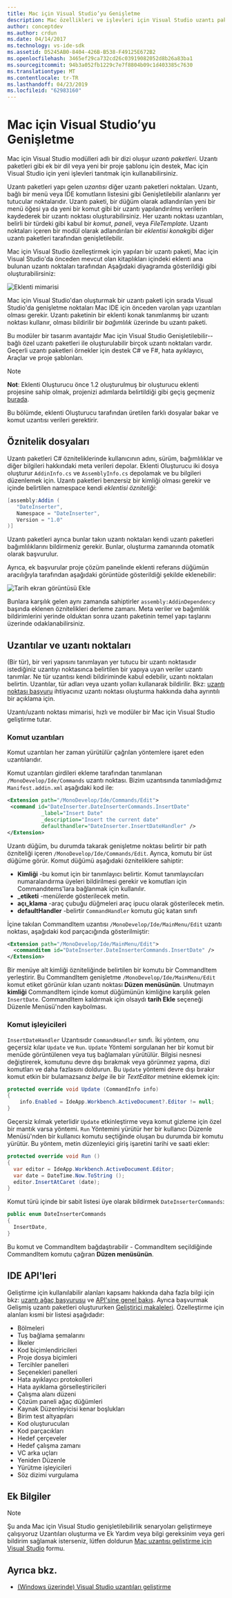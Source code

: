 ```yaml
---
title: Mac için Visual Studio’yu Genişletme
description: Mac özellikleri ve işlevleri için Visual Studio uzantı paketleri adlı modülleriyle genişletilebilir. Bu kılavuzun ilk bölümü, bir basit bir belgeye tarih ve saat için Visual Studio'yu Mac uzantı paketi oluşturur. İkinci bölümü, bu kılavuzun uzantı paketi sistemi temelleri ve bazı çekirdek temelini Mac için Visual Studio'nun API'leri sunar.
author: conceptdev
ms.author: crdun
ms.date: 04/14/2017
ms.technology: vs-ide-sdk
ms.assetid: D5245AB0-8404-426B-B538-F49125E672B2
ms.openlocfilehash: 3465ef29ca732cd26c03919082052d8b26a83ba1
ms.sourcegitcommit: 94b3a052fb1229c7e7f8804b09c1d403385c7630
ms.translationtype: MT
ms.contentlocale: tr-TR
ms.lasthandoff: 04/23/2019
ms.locfileid: "62983160"
---
```

# <a name="extending-visual-studio-for-mac"></a>Mac için Visual Studio’yu Genişletme

Mac için Visual Studio modülleri adlı bir dizi oluşur *uzantı paketleri*. Uzantı paketleri gibi ek bir dil veya yeni bir proje şablonu için destek, Mac için Visual Studio için yeni işlevleri tanıtmak için kullanabilirsiniz.

Uzantı paketleri yapı gelen *uzantısı* diğer uzantı paketleri noktaları. Uzantı, bağlı bir menü veya IDE komutların listesini gibi Genişletilebilir alanlarını yer tutucular noktalarıdır. Uzantı paketi, bir düğüm olarak adlandırılan yeni bir menü öğesi ya da yeni bir komut gibi bir uzantı yapılandırılmış verilerin kaydederek bir uzantı noktası oluşturabilirsiniz. Her uzantı noktası uzantıları, belirli bir türdeki gibi kabul bir *komut*, *paneli*, veya *FileTemplate*. Uzantı noktaları içeren bir modül olarak adlandırılan bir *eklentisi konak*gibi diğer uzantı paketleri tarafından genişletilebilir.

Mac için Visual Studio özelleştirmek için yapıları bir uzantı paketi, Mac için Visual Studio'da önceden mevcut olan kitaplıkları içindeki eklenti ana bulunan uzantı noktaları tarafından Aşağıdaki diyagramda gösterildiği gibi oluşturabilirsiniz:

![Eklenti mimarisi](media/extending-visual-studio-mac-addin1.png)

Mac için Visual Studio'dan oluşturmak bir uzantı paketi için sırada Visual Studio'da genişletme noktaları Mac IDE için önceden varolan yapı uzantıları olması gerekir. Uzantı paketinin bir eklenti konak tanımlanmış bir uzantı noktası kullanır, olması bildirilir bir _bağımlılık_ üzerinde bu uzantı paketi.

Bu modüler bir tasarım avantajdır Mac için Visual Studio Genişletilebilir--bağlı özel uzantı paketleri ile oluşturulabilir birçok uzantı noktaları vardır. Geçerli uzantı paketleri örnekler için destek C# ve F#, hata ayıklayıcı, Araçlar ve proje şablonları.

> [!NOTE]
> **Not**: Eklenti Oluşturucu önce 1.2 oluşturulmuş bir oluşturucu eklenti projesine sahip olmak, projenizi adımlarda belirtildiği gibi geçiş geçmeniz [burada](https://mhut.ch/addinmaker/1.2).

<!---The [Walkthrough](~/extending-visual-studio-mac-walkthrough.md) topic explains how to build an extension package that uses a *Command* to insert the date and time into an open text document.--->

Bu bölümde, eklenti Oluşturucu tarafından üretilen farklı dosyalar bakar ve komut uzantısı verileri gerektirir.

## <a name="attribute-files"></a>Öznitelik dosyaları

Uzantı paketleri C# özniteliklerinde kullanıcının adını, sürüm, bağımlılıklar ve diğer bilgileri hakkındaki meta verileri depolar. Eklenti Oluşturucu iki dosya oluşturur `AddinInfo.cs` ve `AssemblyInfo.cs` depolamak ve bu bilgileri düzenlemek için. Uzantı paketleri benzersiz bir kimliği olması gerekir ve içinde belirtilen namespace kendi *eklentisi özniteliği*:

```csharp
[assembly:Addin (
   "DateInserter",
   Namespace = "DateInserter",
   Version = "1.0"
)]
```

Uzantı paketleri ayrıca bunlar takın uzantı noktaları kendi uzantı paketleri bağımlılıklarını bildirmeniz gerekir. Bunlar, oluşturma zamanında otomatik olarak başvurulur.

Ayrıca, ek başvurular proje çözüm panelinde eklenti referans düğümün aracılığıyla tarafından aşağıdaki görüntüde gösterildiği şekilde eklenebilir:

![Tarih ekran görüntüsü Ekle](media/extending-visual-studio-mac-addin13.png)

Bunlara karşılık gelen aynı zamanda sahiptirler `assembly:AddinDependency` başında eklenen öznitelikleri derleme zamanı. Meta veriler ve bağımlılık bildirimlerini yerinde olduktan sonra uzantı paketinin temel yapı taşlarını üzerinde odaklanabilirsiniz.

## <a name="extensions-and-extension-points"></a>Uzantılar ve uzantı noktaları

(Bir tür), bir veri yapısını tanımlayan yer tutucu bir uzantı noktasıdır istediğiniz uzantıyı noktasınca belirtilen bir yapıya uyan veriler uzantı tanımlar. Ne tür uzantısı kendi bildiriminde kabul edebilir, uzantı noktaları belirtin. Uzantılar, tür adları veya uzantı yolları kullanarak bildirilir. Bkz: [uzantı noktası başvuru](https://github.com/mono/mono-addins/wiki/Extension-Points) ihtiyacınız uzantı noktası oluşturma hakkında daha ayrıntılı bir açıklama için.

Uzantı/uzantı noktası mimarisi, hızlı ve modüler bir Mac için Visual Studio geliştirme tutar.

<!--Since there are a large number of extension types, this article focuses on the ones used in the extension package that was built in the [Walkthrough](~/extending-visual-studio-mac-walkthrough.md).-->

### <a name="command-extensions"></a>Komut uzantıları

<!--[Walkthrough](~/extending-visual-studio-mac-walkthrough.md) uses a Command Extension - an extension that points to methods that are called every time it is executed. -->

Komut uzantıları her zaman yürütülür çağrılan yöntemlere işaret eden uzantılarıdır.

Komut uzantıları girdileri ekleme tarafından tanımlanan `/MonoDevelop/Ide/Commands` uzantı noktası. Bizim uzantısında tanımladığımız `Manifest.addin.xml` aşağıdaki kod ile:

 ```xml
<Extension path="/MonoDevelop/Ide/Commands/Edit">
  <command id="DateInserter.DateInserterCommands.InsertDate"
            _label="Insert Date"
            _description="Insert the current date"
            defaulthandler="DateInserter.InsertDateHandler" />
</Extension>
```

Uzantı düğüm, bu durumda takarak genişletme noktası belirtir bir path özniteliği içeren `/MonoDevelop/Ide/Commands/Edit`. Ayrıca, komutu bir üst düğüme görür. Komut düğümü aşağıdaki özniteliklere sahiptir:

* **Kimliği** -bu komut için bir tanımlayıcı belirtir. Komut tanımlayıcıları numaralandırma üyeleri bildirilmesi gerekir ve komutları için Commandıtems'lara bağlanmak için kullanılır.
* **_etiketi** -menülerde gösterilecek metin.
* **açı_klama** -araç çubuğu düğmeleri araç ipucu olarak gösterilecek metin.
* **defaultHandler** -belirtir `CommandHandler` komutu güç katan sınıfı

<!--To invoke the command from the Edit Menu, the walkthrough creates a CommandItem extension that plugs into the `/MonoDevelop/Ide/MainMenu/Edit` extension point:-->

İçine takılan CommandItem uzantısı `/MonoDevelop/Ide/MainMenu/Edit` uzantı noktası, aşağıdaki kod parçacığında gösterilmiştir:

```xml
<Extension path="/MonoDevelop/Ide/MainMenu/Edit">
  <commanditem id="DateInserter.DateInserterCommands.InsertDate" />
</Extension>
```

Bir menüye alt kimliği özniteliğinde belirtilen bir komutu bir CommandItem yerleştirir. Bu CommandItem genişletme `/MonoDevelop/Ide/MainMenu/Edit` komut etiket görünür kılan uzantı noktası **Düzen menüsünün**. Unutmayın **kimliği** CommandItem içinde komut düğümünün kimliğine karşılık gelen `InsertDate`. CommandItem kaldırmak için olsaydı **tarih Ekle** seçeneği Düzenle Menüsü'nden kaybolması.

### <a name="command-handlers"></a>Komut işleyicileri

`InsertDateHandler` Uzantısıdır `CommandHandler` sınıfı. İki yöntem, onu geçersiz kılar `Update` ve `Run`. `Update` Yöntemi sorgulanan her bir komut bir menüde görüntülenen veya tuş bağlamaları yürütülür. Bilgisi nesnesi değiştirerek, komutunu devre dışı bırakmak veya görünmez yapma, dizi komutları ve daha fazlasını doldurun. Bu `Update` yöntemi devre dışı bırakır komut etkin bir bulamazsanız *belge* ile bir *TextEditor* metnine eklemek için:

```csharp
protected override void Update (CommandInfo info)
{
    info.Enabled = IdeApp.Workbench.ActiveDocument?.Editor != null;
}
```

Geçersiz kılmak yeterlidir `Update` etkinleştirme veya komut gizleme için özel bir mantık varsa yöntemi. `Run` Yöntemini yürütür her bir kullanıcı Düzenle Menüsü'nden bir kullanıcı komutu seçtiğinde oluşan bu durumda bir komutu yürütür. Bu yöntem, metin düzenleyici giriş işaretini tarihi ve saati ekler:

```csharp
protected override void Run ()
{
  var editor = IdeApp.Workbench.ActiveDocument.Editor;
  var date = DateTime.Now.ToString ();
  editor.InsertAtCaret (date);
}
```

Komut türü içinde bir sabit listesi üye olarak bildirmek `DateInserterCommands`:

```csharp
public enum DateInserterCommands
{
  InsertDate,
}
```

Bu komut ve CommandItem bağdaştırabilir - CommandItem seçildiğinde CommandItem komutu çağıran **Düzen menüsünün**.

## <a name="ide-apis"></a>IDE API'leri

<!--The extension package detailed in the [Walkthrough](~/extending-visual-studio-mac-walkthrough.md) deals with the Text Editor in Visual Studio for Mac, but this is only one of many possible areas for customization. -->

Geliştirme için kullanılabilir alanları kapsamı hakkında daha fazla bilgi için bkz: [uzantı ağaç başvurusu](http://monodevelop.com/Developers/Articles/Extension_Tree_Reference) ve [API'sine genel bakış](http://monodevelop.com/Developers/Articles/API_Overview). Ayrıca başvurmak Gelişmiş uzantı paketleri oluştururken [Geliştirici makaleleri](http://monodevelop.com/Developers/Articles). Özelleştirme için alanları kısmi bir listesi aşağıdadır:

* Bölmeleri
* Tuş bağlama şemalarını
* İlkeler
* Kod biçimlendiricileri
* Proje dosya biçimleri
* Tercihler panelleri
* Seçenekleri panelleri
* Hata ayıklayıcı protokolleri
* Hata ayıklama görselleştiricileri
* Çalışma alanı düzeni
* Çözüm paneli ağaç düğümleri
* Kaynak Düzenleyicisi kenar boşlukları
* Birim test altyapıları
* Kod oluşturucuları
* Kod parçacıkları
* Hedef çerçeveler
* Hedef çalışma zamanı
* VC arka uçları
* Yeniden Düzenle
* Yürütme işleyicileri
* Söz dizimi vurgulama

## <a name="additional-information"></a>Ek Bilgiler

> [!NOTE]
> Şu anda Mac için Visual Studio genişletilebilirlik senaryoları geliştirmeye çalışıyoruz Uzantıları oluşturma ve Ek Yardım veya bilgi gereksinim veya geri bildirim sağlamak isterseniz, lütfen doldurun [Mac uzantısı geliştirme için Visual Studio](https://aka.ms/vsmac-extensions-survey) formu.

## <a name="see-also"></a>Ayrıca bkz.

- [(Windows üzerinde) Visual Studio uzantıları geliştirme](/visualstudio/extensibility/starting-to-develop-visual-studio-extensions)